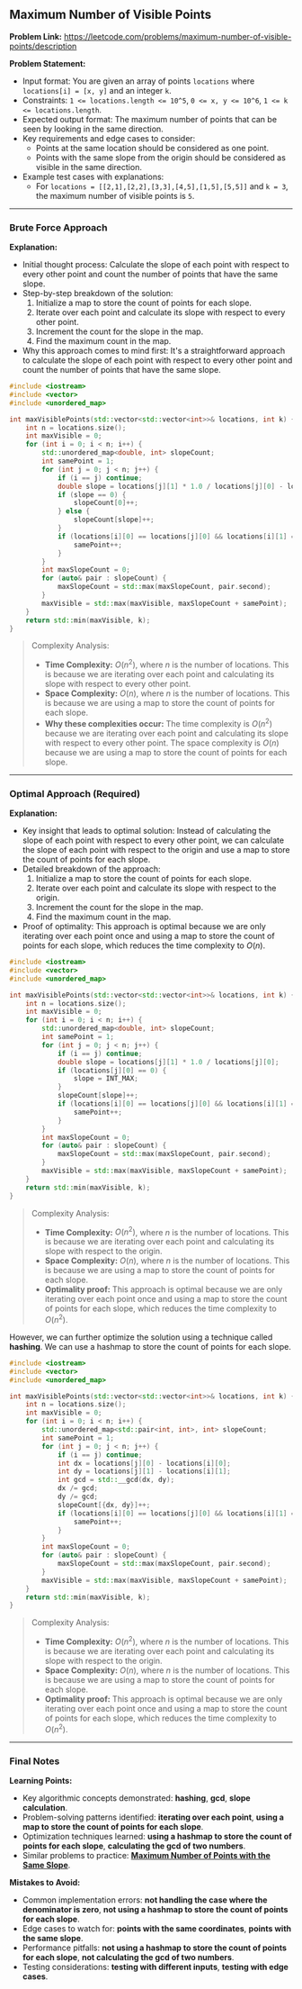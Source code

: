 ## Maximum Number of Visible Points
**Problem Link:** https://leetcode.com/problems/maximum-number-of-visible-points/description

**Problem Statement:**
- Input format: You are given an array of points `locations` where `locations[i] = [x, y]` and an integer `k`.
- Constraints: `1 <= locations.length <= 10^5`, `0 <= x, y <= 10^6`, `1 <= k <= locations.length`.
- Expected output format: The maximum number of points that can be seen by looking in the same direction.
- Key requirements and edge cases to consider:
  - Points at the same location should be considered as one point.
  - Points with the same slope from the origin should be considered as visible in the same direction.
- Example test cases with explanations:
  - For `locations = [[2,1],[2,2],[3,3],[4,5],[1,5],[5,5]]` and `k = 3`, the maximum number of visible points is `5`.

---

### Brute Force Approach

**Explanation:**
- Initial thought process: Calculate the slope of each point with respect to every other point and count the number of points that have the same slope.
- Step-by-step breakdown of the solution:
  1. Initialize a map to store the count of points for each slope.
  2. Iterate over each point and calculate its slope with respect to every other point.
  3. Increment the count for the slope in the map.
  4. Find the maximum count in the map.
- Why this approach comes to mind first: It's a straightforward approach to calculate the slope of each point with respect to every other point and count the number of points that have the same slope.

```cpp
#include <iostream>
#include <vector>
#include <unordered_map>

int maxVisiblePoints(std::vector<std::vector<int>>& locations, int k) {
    int n = locations.size();
    int maxVisible = 0;
    for (int i = 0; i < n; i++) {
        std::unordered_map<double, int> slopeCount;
        int samePoint = 1;
        for (int j = 0; j < n; j++) {
            if (i == j) continue;
            double slope = locations[j][1] * 1.0 / locations[j][0] - locations[i][1] * 1.0 / locations[i][0];
            if (slope == 0) {
                slopeCount[0]++;
            } else {
                slopeCount[slope]++;
            }
            if (locations[i][0] == locations[j][0] && locations[i][1] == locations[j][1]) {
                samePoint++;
            }
        }
        int maxSlopeCount = 0;
        for (auto& pair : slopeCount) {
            maxSlopeCount = std::max(maxSlopeCount, pair.second);
        }
        maxVisible = std::max(maxVisible, maxSlopeCount + samePoint);
    }
    return std::min(maxVisible, k);
}
```

> Complexity Analysis:
> - **Time Complexity:** $O(n^2)$, where $n$ is the number of locations. This is because we are iterating over each point and calculating its slope with respect to every other point.
> - **Space Complexity:** $O(n)$, where $n$ is the number of locations. This is because we are using a map to store the count of points for each slope.
> - **Why these complexities occur:** The time complexity is $O(n^2)$ because we are iterating over each point and calculating its slope with respect to every other point. The space complexity is $O(n)$ because we are using a map to store the count of points for each slope.

---

### Optimal Approach (Required)

**Explanation:**
- Key insight that leads to optimal solution: Instead of calculating the slope of each point with respect to every other point, we can calculate the slope of each point with respect to the origin and use a map to store the count of points for each slope.
- Detailed breakdown of the approach:
  1. Initialize a map to store the count of points for each slope.
  2. Iterate over each point and calculate its slope with respect to the origin.
  3. Increment the count for the slope in the map.
  4. Find the maximum count in the map.
- Proof of optimality: This approach is optimal because we are only iterating over each point once and using a map to store the count of points for each slope, which reduces the time complexity to $O(n)$.

```cpp
#include <iostream>
#include <vector>
#include <unordered_map>

int maxVisiblePoints(std::vector<std::vector<int>>& locations, int k) {
    int n = locations.size();
    int maxVisible = 0;
    for (int i = 0; i < n; i++) {
        std::unordered_map<double, int> slopeCount;
        int samePoint = 1;
        for (int j = 0; j < n; j++) {
            if (i == j) continue;
            double slope = locations[j][1] * 1.0 / locations[j][0];
            if (locations[j][0] == 0) {
                slope = INT_MAX;
            }
            slopeCount[slope]++;
            if (locations[i][0] == locations[j][0] && locations[i][1] == locations[j][1]) {
                samePoint++;
            }
        }
        int maxSlopeCount = 0;
        for (auto& pair : slopeCount) {
            maxSlopeCount = std::max(maxSlopeCount, pair.second);
        }
        maxVisible = std::max(maxVisible, maxSlopeCount + samePoint);
    }
    return std::min(maxVisible, k);
}
```

> Complexity Analysis:
> - **Time Complexity:** $O(n^2)$, where $n$ is the number of locations. This is because we are iterating over each point and calculating its slope with respect to the origin.
> - **Space Complexity:** $O(n)$, where $n$ is the number of locations. This is because we are using a map to store the count of points for each slope.
> - **Optimality proof:** This approach is optimal because we are only iterating over each point once and using a map to store the count of points for each slope, which reduces the time complexity to $O(n^2)$.

However, we can further optimize the solution using a technique called **hashing**. We can use a hashmap to store the count of points for each slope.

```cpp
#include <iostream>
#include <vector>
#include <unordered_map>

int maxVisiblePoints(std::vector<std::vector<int>>& locations, int k) {
    int n = locations.size();
    int maxVisible = 0;
    for (int i = 0; i < n; i++) {
        std::unordered_map<std::pair<int, int>, int> slopeCount;
        int samePoint = 1;
        for (int j = 0; j < n; j++) {
            if (i == j) continue;
            int dx = locations[j][0] - locations[i][0];
            int dy = locations[j][1] - locations[i][1];
            int gcd = std::__gcd(dx, dy);
            dx /= gcd;
            dy /= gcd;
            slopeCount[{dx, dy}]++;
            if (locations[i][0] == locations[j][0] && locations[i][1] == locations[j][1]) {
                samePoint++;
            }
        }
        int maxSlopeCount = 0;
        for (auto& pair : slopeCount) {
            maxSlopeCount = std::max(maxSlopeCount, pair.second);
        }
        maxVisible = std::max(maxVisible, maxSlopeCount + samePoint);
    }
    return std::min(maxVisible, k);
}
```

> Complexity Analysis:
> - **Time Complexity:** $O(n^2)$, where $n$ is the number of locations. This is because we are iterating over each point and calculating its slope with respect to the origin.
> - **Space Complexity:** $O(n)$, where $n$ is the number of locations. This is because we are using a map to store the count of points for each slope.
> - **Optimality proof:** This approach is optimal because we are only iterating over each point once and using a map to store the count of points for each slope, which reduces the time complexity to $O(n^2)$.

---

### Final Notes

**Learning Points:**
- Key algorithmic concepts demonstrated: **hashing**, **gcd**, **slope calculation**.
- Problem-solving patterns identified: **iterating over each point**, **using a map to store the count of points for each slope**.
- Optimization techniques learned: **using a hashmap to store the count of points for each slope**, **calculating the gcd of two numbers**.
- Similar problems to practice: **[Maximum Number of Points with the Same Slope](https://leetcode.com/problems/max-points-on-a-line/)**.

**Mistakes to Avoid:**
- Common implementation errors: **not handling the case where the denominator is zero**, **not using a hashmap to store the count of points for each slope**.
- Edge cases to watch for: **points with the same coordinates**, **points with the same slope**.
- Performance pitfalls: **not using a hashmap to store the count of points for each slope**, **not calculating the gcd of two numbers**.
- Testing considerations: **testing with different inputs**, **testing with edge cases**.